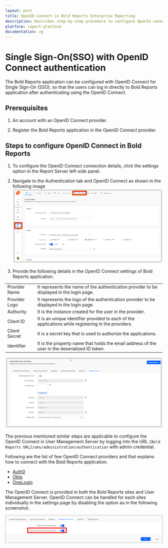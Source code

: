 ```yaml
---
layout: post
title: OpenID Connect in Bold Reports Enterprise Reporting
description: Describes step-by-step procedure to configure OpenId connect settings, so that the user can login to the Bold Reports application.
platform: report-platform
documentation: ug
---
```


# Single Sign-On(SSO) with OpenID Connect authentication

The Bold Reports application can be configured with OpenID Connect for Single Sign-On (SSO), so that the users can log in directly to Bold Reports application after authenticating using the OpenID Connect.

## Prerequisites

1. An account with an OpenID Connect provider.

2. Register the Bold Reports application in the OpenID Connect provider.

## Steps to configure OpenID Connect in Bold Reports

1. To configure the OpenID Connect connection details, click the settings option in the Report Server left-side panel.

2. Navigate to the Authentication tab and OpenID Connect as shown in the following image
![Authentication Settings](/static/assets/on-premise/images/authentication/single-sign-on/openid-connect/authentication-settings.png)

3. Provide the following details in the OpenID Connect settings of Bold Reports application.
<table>
<tr>
    <td>
        Provider Name
    </td>
    <td>
        It represents the name of the authentication provider to be displayed in the login page.
    </td>
</tr>
<tr>
    <td>
        Provider Logo
    </td>
    <td>
        It represents the logo of the authentication provider to be displayed in the login page.
    </td>
</tr>
<tr>
    <td>
        Authority
    </td>
    <td>
        It is the instance created for the user in the provider.
    </td>
</tr>
<tr>
    <td>
        Client ID
    </td>
    <td>
        It is an unique identifier provided to each of the applications while registering in the providers.
    </td>
</tr>
<tr>
    <td>
        Client Secret
    </td>
    <td>
        It is a secret key that is used to authorize the applications.
    </td>
</tr>
<tr>
    <td>
        Identifier
    </td>
    <td>
        It is the property name that holds the email address of the user in the deserialized ID token.
    </td>
</tr>
</table>

   ![OpenID Connect Authentication](/static/assets/on-premise/images/authentication/single-sign-on/openid-connect/openid-connect-authentication.png)

The previous mentioned similar steps are applicable to configure the OpenID Connect in User Management Server by logging into the URL `{Bold Reports URL}/ums/administration/authentication` with admin credential.

Following are the list of few OpenID Connect providers and that explains how to connect with the Bold Reports application.

* [Auth0](./../openid-connect/auth0/)
* [Okta](./../openid-connect/okta/)
* [OneLogin](./../openid-connect/onelogin/)

The OpenID Connect is provided in both the Bold Reports sites and User Management Server. OpenID Connect can be handled for each sites individually in the settings page by disabling the option as in the following screenshot.

![OpenId Global Authentication Control](/static/assets/on-premise/images/authentication/single-sign-on/openid-connect/openid-global-authentication-control.png)